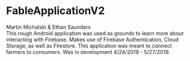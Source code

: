 # FableApplicationV2
Martin Michalski & Ethan Saunders<br/>
This rough Android application was used as grounds to learn more about interacting with Firebase. Makes use of Firebase Authentication, Cloud Storage, as well as Firestore. This application was meant to connect farmers to consumers. Was in development 4/24/2019 - 5/27/2019.
